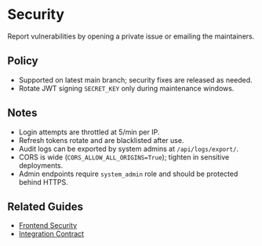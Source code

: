 # Security

Report vulnerabilities by opening a private issue or emailing the maintainers.

## Policy
- Supported on latest main branch; security fixes are released as needed.
- Rotate JWT signing `SECRET_KEY` only during maintenance windows.

## Notes
- Login attempts are throttled at 5/min per IP.
- Refresh tokens rotate and are blacklisted after use.
- Audit logs can be exported by system admins at `/api/logs/export/`.
- CORS is wide (`CORS_ALLOW_ALL_ORIGINS=True`); tighten in sensitive deployments.
- Admin endpoints require `system_admin` role and should be protected behind HTTPS.

## Related Guides
- [Frontend Security](../../finetune-ERP-frontend-New/docs/SECURITY.md)
- [Integration Contract](../../docs/contracts/INTEGRATION_CONTRACT.md)
